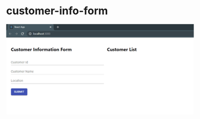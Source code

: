 # customer-info-form

<img src="https://github.com/rohantarai/customer-info-form/blob/main/screen-record.gif" />
